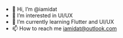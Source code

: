 - 👋 Hi, I’m @iamidat
- 👀 I’m interested in UI/UX
- 🌱 I’m currently learning Flutter and UI/UX
- 📫 How to reach me iamidat@outlook.com

<!---
iamidat/iamidat is a ✨ special ✨ repository because its `README.md` (this file) appears on your GitHub profile.
You can click the Preview link to take a look at your changes.
--->
